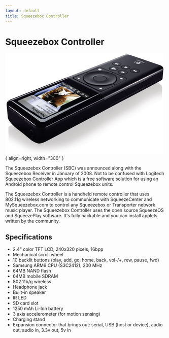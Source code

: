 ```yaml
---
layout: default
title: Squeezebox Controller
---
```


# Squeezebox Controller

![Squeezebox Controller](assets/controller_hero_500.jpg){ align=right, width="300" }

The Squeezebox Controller (SBC) was announced along with the Squeezebox Receiver in January of 2008. Not to be confused with Logitech Squeezebox Controller App which is a free software solution for using an Android phone to remote control Squeezebox units.

The Squeezebox Controller is a handheld remote controller that uses 802.11g wireless networking to communicate with SqueezeCenter and MySqueezebox.com to control any Squeezebox or Transporter network music player. The Squeezebox Controller uses the open source SqueezeOS and SqueezePlay software. It's fully hackable and you can install applets written by the community.

## Specifications

- 2.4" color TFT LCD, 240x320 pixels, 16bpp
- Mechanical scroll wheel
- 10 backlit buttons (play, add, go, home, back, vol-/+, rew, pause, fwd)
- Samsung ARM9 CPU (S3C2412), 200 MHz
- 64MB NAND flash
- 64MB mobile SDRAM
- 802.11b/g wireless
- Headphone jack
- Built-in speaker
- IR LED
- SD card slot
- 1250 mAh Li-Ion battery
- 3 axis accelerometer (for motion sensing)
- Charging stand
- Expansion connector that brings out: serial, USB (host or device), audio out, audio in, 3.3v out, 5v in 
